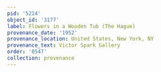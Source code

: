 ```yaml
---
pid: '5214'
object_id: '3177'
label: Flowers in a Wooden Tub (The Hague)
provenance_date: '1952'
provenance_location: United States, New York, NY
provenance_text: Victor Spark Gallery
order: '0547'
collection: provenance
---
```

